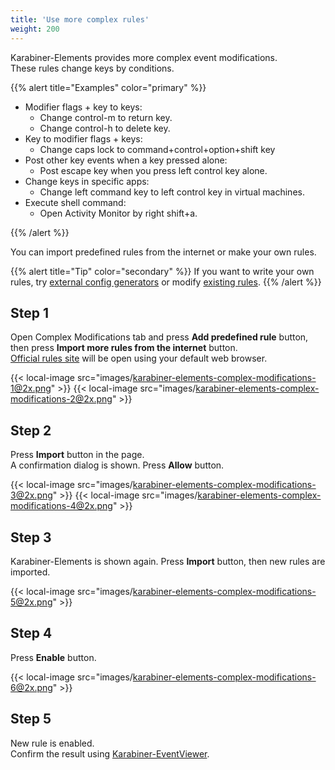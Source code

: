 ```yaml
---
title: 'Use more complex rules'
weight: 200
---
```


Karabiner-Elements provides more complex event modifications.<br />
These rules change keys by conditions.

{{% alert title="Examples" color="primary" %}}

-   Modifier flags + key to keys:
    -   Change control-m to return key.
    -   Change control-h to delete key.
-   Key to modifier flags + keys:
    -   Change caps lock to command+control+option+shift key
-   Post other key events when a key pressed alone:
    -   Post escape key when you press left control key alone.
-   Change keys in specific apps:
    -   Change left command key to left control key in virtual machines.
-   Execute shell command:
    -   Open Activity Monitor by right shift+a.

{{% /alert %}}

You can import predefined rules from the internet or make your own rules.

{{% alert title="Tip" color="secondary" %}}
If you want to write your own rules, try [external config generators](/docs/json/external-json-generators/) or modify [existing rules](https://github.com/pqrs-org/KE-complex_modifications).
{{% /alert %}}

## Step 1

Open Complex Modifications tab and press **Add predefined rule** button, then press **Import more rules from the internet** button.<br />
[Official rules site](https://ke-complex-modifications.pqrs.org/) will be open using your default web browser.

{{< local-image src="images/karabiner-elements-complex-modifications-1@2x.png" >}}
{{< local-image src="images/karabiner-elements-complex-modifications-2@2x.png" >}}

## Step 2

Press **Import** button in the page.<br />
A confirmation dialog is shown. Press **Allow** button.

{{< local-image src="images/karabiner-elements-complex-modifications-3@2x.png" >}}
{{< local-image src="images/karabiner-elements-complex-modifications-4@2x.png" >}}

## Step 3

Karabiner-Elements is shown again.
Press **Import** button, then new rules are imported.<br />

{{< local-image src="images/karabiner-elements-complex-modifications-5@2x.png" >}}

## Step 4

Press **Enable** button.

{{< local-image src="images/karabiner-elements-complex-modifications-6@2x.png" >}}

## Step 5

New rule is enabled.<br />
Confirm the result using [Karabiner-EventViewer](/docs/manual/operation/eventviewer/).
